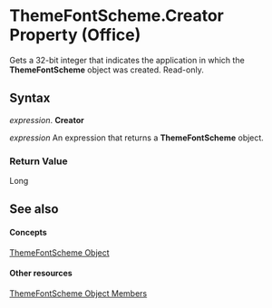 
# ThemeFontScheme.Creator Property (Office)

Gets a 32-bit integer that indicates the application in which the  **ThemeFontScheme** object was created. Read-only.


## Syntax

 _expression_. **Creator**

 _expression_ An expression that returns a **ThemeFontScheme** object.


### Return Value

Long


## See also


#### Concepts


[ThemeFontScheme Object](566b3a6f-16c9-8ba0-6f40-5bc96ec2dcbf.md)
#### Other resources


[ThemeFontScheme Object Members](47a1e519-0bf8-363b-3270-6080580da137.md)
